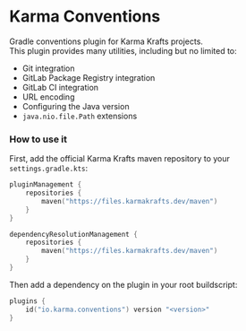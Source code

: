 # Karma Conventions

Gradle conventions plugin for Karma Krafts projects.  
This plugin provides many utilities, including but no limited to:

* Git integration
* GitLab Package Registry integration
* GitLab CI integration
* URL encoding
* Configuring the Java version
* `java.nio.file.Path` extensions

### How to use it

First, add the official Karma Krafts maven repository to your `settings.gradle.kts`:

```kotlin
pluginManagement {
    repositories {
        maven("https://files.karmakrafts.dev/maven")
    }
}

dependencyResolutionManagement {
    repositories {
        maven("https://files.karmakrafts.dev/maven")
    }
}
```

Then add a dependency on the plugin in your root buildscript:

```kotlin
plugins {
    id("io.karma.conventions") version "<version>"
}
```